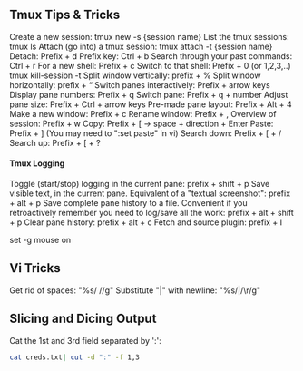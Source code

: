 ## Tmux Tips & Tricks

Create a new session: tmux new -s {session name}
List the tmux sessions: tmux ls
Attach (go into) a tmux session: tmux attach -t {session name}
Detach: Prefix + d
Prefix key: Ctrl + b
Search through your past commands: Ctrl + r
For a new shell: Prefix + c
Switch to that shell: Prefix + 0 (or 1,2,3,..)
tmux kill-session -t
Split window vertically: prefix + %
Split window horizontally: prefix + “
Switch panes interactively: Prefix + arrow keys
Display pane numbers: Prefix + q
Switch pane: Prefix + q + number
Adjust pane size: Prefix + Ctrl + arrow keys
Pre-made pane layout: Prefix + Alt + 4
Make a new window: Prefix + c
Rename window: Prefix + ,
Overview of session: Prefix + w 
Copy: Prefix + [ -> space + direction + Enter
Paste: Prefix + ] (You may need to ":set paste" in vi)
Search down: Prefix + [ + /
Search up: Prefix + [ + ?

#### Tmux Logging

Toggle (start/stop) logging in the current pane: prefix + shift + p
Save visible text, in the current pane. Equivalent of a "textual screenshot": prefix + alt + p
Save complete pane history to a file. Convenient if you retroactively remember you need to log/save all the work: prefix + alt + shift + p
Clear pane history: prefix + alt + c
Fetch and source plugin: prefix + I

set -g mouse on

## Vi Tricks

Get rid of spaces: "%s/ //g"
Substitute "|" with newline: "%s/|/\r/g"

## Slicing and Dicing Output

Cat the 1st and 3rd field separated by ':':

```bash
cat creds.txt| cut -d ":" -f 1,3
```
